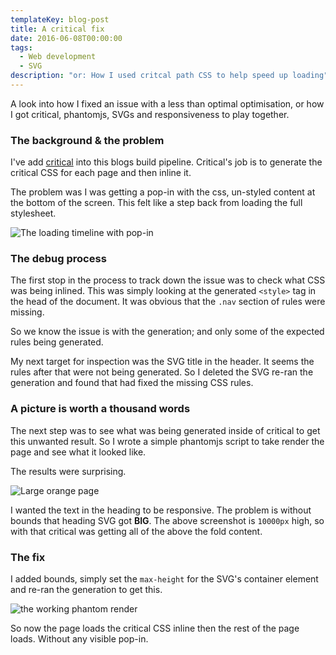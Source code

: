 ```yaml
---
templateKey: blog-post
title: A critical fix
date: 2016-06-08T00:00:00
tags:
  - Web development
  - SVG
description: "or: How I used critcal path CSS to help speed up loading"
---
```


A look into how I fixed an issue with a less than optimal optimisation, or how I got critical, phantomjs, SVGs and responsiveness to play together.

### The background & the problem

I've add [critical](https://github.com/addyosmani/critical) into this blogs build pipeline. Critical's job is to generate the critical CSS for each page and then inline it.

The problem was I was getting a pop-in with the css, un-styled content at the bottom of the screen. This felt like a step back from loading the full stylesheet.

![The loading timeline with pop-in](/images/popin-timeline.png)

### The debug process

The first stop in the process to track down the issue was to check what CSS was being inlined. This was simply looking at the generated `<style>` tag in the head of the document. It was obvious that the `.nav` section of rules were missing.

So we know the issue is with the generation; and only some of the expected rules being generated.

My next target for inspection was the SVG title in the header. It seems the rules after that were not being generated. So I deleted the SVG re-ran the generation and found that had fixed the missing CSS rules.

### A picture is worth a thousand words

The next step was to see what was being generated inside of critical to get this unwanted result. So I wrote a simple phantomjs script to take render the page and see what it looked like.

<script src="https://gist.github.com/adsanderson/f2b857633b0ae930f83514334e62fbd2.js"></script>

The results were surprising.

![Large orange page](/images/zoomed-out.png)

I wanted the text in the heading to be responsive. The problem is without bounds that heading SVG got **BIG**. The above screenshot is `10000px` high, so with that critical was getting all of the above the fold content.

### The fix

I added bounds, simply set the `max-height` for the SVG's container element and re-ran the generation to get this.

![the working phantom render](/images/the-working-generation.png)

So now the page loads the critical CSS inline then the rest of the page loads. Without any visible pop-in.
